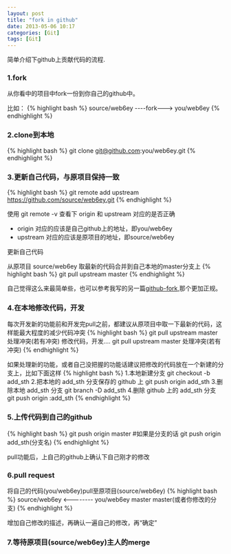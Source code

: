```yaml
---
layout: post
title: "fork in github"
date: 2013-05-06 10:17
categories: [Git]
tags: [Git]
---
```


简单介绍下github上贡献代码的流程.

### 1.fork
从你看中的项目中fork一份到你自己的github中。

比如：
{% highlight bash %}
source/web6ey   ----fork--->     you/web6ey
{% endhighlight %}

### 2.clone到本地
{% highlight bash %}
git clone git@github.com:you/web6ey.git
{% endhighlight %}

### 3.更新自己代码，与原项目保持一致
{% highlight bash %}
git remote add upstream https://github.com/source/web6ey.git
{% endhighlight %}

使用 git remote -v 查看下 origin 和 upstream 对应的是否正确

* origin 对应的应该是自己github上的地址，即you/web6ey
* upstream 对应的应该是原项目的地址，即source/web6ey

更新自己代码

从原项目 source/web6ey 取最新的代码合并到自己本地的master分支上
{% highlight bash %}
git pull upstream master
{% endhighlight %}

自己觉得这么来最简单些，也可以参考我写的另一篇[github-fork](http://caok1231.com/blog/2013/01/28/github-fork/),那个更加正规。

### 4.在本地修改代码，开发
每次开发新的功能前和开发完pull之前，都建议从原项目中取一下最新的代码，这样能最大程度的减少代码冲突
{% highlight bash %}
git pull upstream master
处理冲突(若有冲突)
修改代码，开发....
git pull upstream master
处理冲突(若有冲突)
{% endhighlight %}

如果处理新的功能，或者自己没把握的功能话建议把修改的代码放在一个新建的分支上，比如下面这样
{% highlight bash %}
1.本地新建分支
git checkout -b add_sth
2.把本地的 add_sth 分支保存的 github 上
git push origin add_sth
3.删除本地 add_sth 分支
git branch -D add_sth
4.删除 github 上的 add_sth 分支
git push origin :add_sth
{% endhighlight %}

### 5.上传代码到自己的github
{% highlight bash %}
git push origin master
#如果是分支的话
git push origin add_sth(分支名) 
{% endhighlight %}

pull功能后，上自己的github上确认下自己刚才的修改

### 6.pull request
将自己的代码(you/web6ey)pull至原项目(source/web6ey)
{% highlight bash %}
source/web6ey       <--------      you/web6ey
master                             master(或者你修改的分支)
{% endhighlight %}

增加自己修改的描述，再确认一遍自己的修改，再“确定”

### 7.等待原项目(source/web6ey)主人的merge
